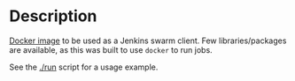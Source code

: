 # Description

[Docker image](https://hub.docker.com/r/speeddigital/jenkins-swarm/)
to be used as a Jenkins swarm client. Few
libraries/packages are available, as this was built to use
`docker` to run jobs.

See the [./run](./run) script for a usage example.
